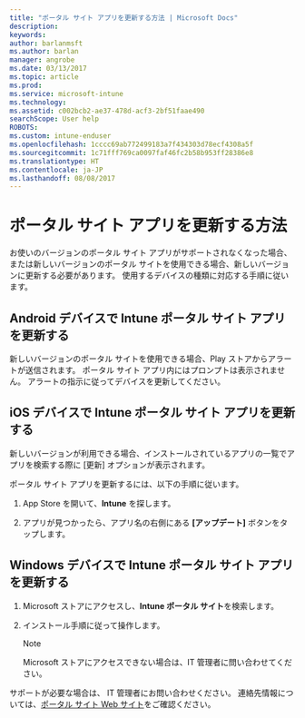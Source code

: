 ```yaml
---
title: "ポータル サイト アプリを更新する方法 | Microsoft Docs"
description: 
keywords: 
author: barlanmsft
ms.author: barlan
manager: angrobe
ms.date: 03/13/2017
ms.topic: article
ms.prod: 
ms.service: microsoft-intune
ms.technology: 
ms.assetid: c002bcb2-ae37-478d-acf3-2bf51faae490
searchScope: User help
ROBOTS: 
ms.custom: intune-enduser
ms.openlocfilehash: 1cccc69ab772499183a7f434303d78ecf4308a5f
ms.sourcegitcommit: 1c71fff769ca0097faf46fc2b58b953ff28386e8
ms.translationtype: HT
ms.contentlocale: ja-JP
ms.lasthandoff: 08/08/2017
---
```

# <a name="how-to-update-the-company-portal-app"></a>ポータル サイト アプリを更新する方法

お使いのバージョンのポータル サイト アプリがサポートされなくなった場合、または新しいバージョンのポータル サイトを使用できる場合、新しいバージョンに更新する必要があります。 使用するデバイスの種類に対応する手順に従います。

## <a name="update-the-intune-company-portal-app-on-your-android-device"></a>Android デバイスで Intune ポータル サイト アプリを更新する

新しいバージョンのポータル サイトを使用できる場合、Play ストアからアラートが送信されます。 ポータル サイト アプリ内にはプロンプトは表示されません。 アラートの指示に従ってデバイスを更新してください。

## <a name="update-the-intune-company-portal-app-on-your-ios-device"></a>iOS デバイスで Intune ポータル サイト アプリを更新する

新しいバージョンが利用できる場合、インストールされているアプリの一覧でアプリを検索する際に [更新] オプションが表示されます。  

ポータル サイト アプリを更新するには、以下の手順に従います。

1. App Store を開いて、**Intune** を探します。

2. アプリが見つかったら、アプリ名の右側にある **[アップデート]** ボタンをタップします。

## <a name="update-the-intune-company-portal-app-on-your-windows-device"></a>Windows デバイスで Intune ポータル サイト アプリを更新する

1.  Microsoft ストアにアクセスし、**Intune ポータル サイト**を検索します。

2.  インストール手順に従って操作します。

    > [!NOTE]
    > Microsoft ストアにアクセスできない場合は、IT 管理者に問い合わせてください。


サポートが必要な場合は、 IT 管理者にお問い合わせください。 連絡先情報については、[ポータル サイト Web サイト](http://portal.manage.microsoft.com)をご確認ください。
